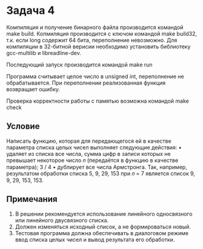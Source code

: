 # Задача 4

Компиляция и получение бинарного файла производится командой make build.
Копмиляция производится с ключом  командой make build32, т.к. если long содержит 64 бита, переполнение невозможно.
Для компиляции в 32-битной верисии необходимо установить библиотеку gcc-multilib и libreadline-dev.

Последующий запуск производится командой make run

Программа считывает целое число в unsigned int, переполнение не обрабатывается.
При переполнении реализованная функция возвращает ошибку.

Проверка корректности работы с памятью возможна командой make check


## Условие
Написать функцию, которая для передающегося ей в качестве
параметра списка целых чисел выполняет следующие действия:
• удаляет из списка все числа, сумма цифр в записи которых не
превышает некоторое число 𝑛 (передаётся в функцию в качестве
параметра);
3 / 4
• дублирует все числа Армстронга.
Так, например, результатом обработки списка 5, 9, 29, 153 при 𝑛 = 7
является список 9, 9, 29, 153, 153.
## Примечания
1. В решении рекомендуется использование линейного односвязного
или линейного двусвязного списка.
2. Должен изменяться исходный список, а не формироваться новый.
3. Тестовая программа должна обеспечивать в диалоговом режиме
ввод списка целых чисел и вывод результата его обработки.